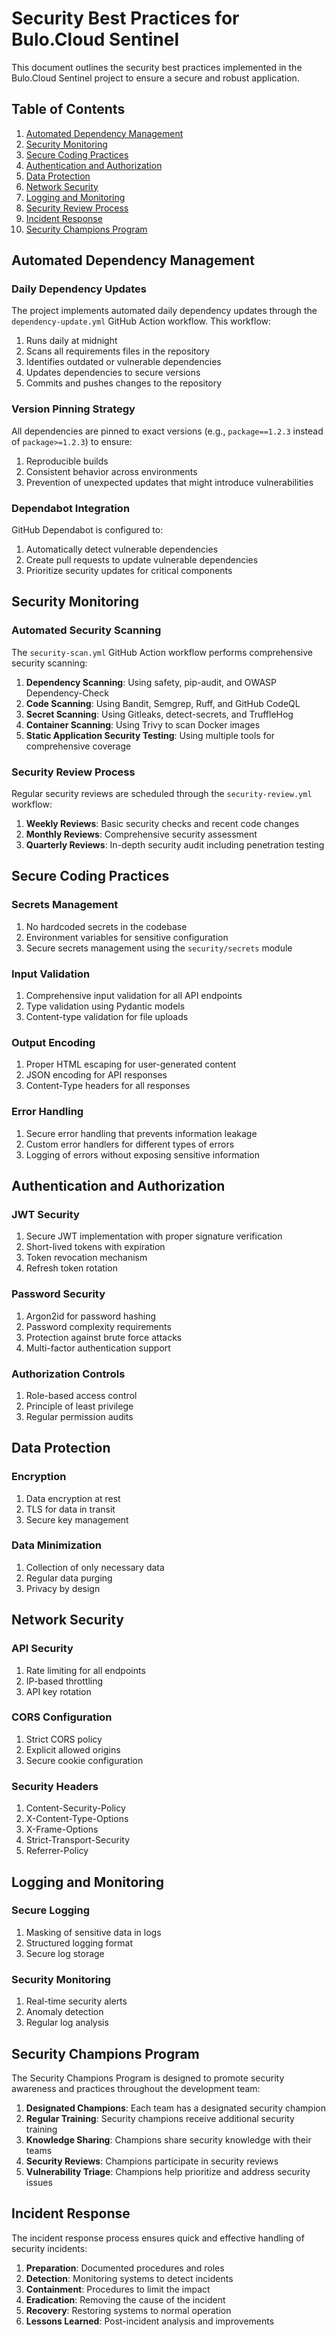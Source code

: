 # Security Best Practices for Bulo.Cloud Sentinel

This document outlines the security best practices implemented in the Bulo.Cloud Sentinel project to ensure a secure and robust application.

## Table of Contents

1. [Automated Dependency Management](#automated-dependency-management)
2. [Security Monitoring](#security-monitoring)
3. [Secure Coding Practices](#secure-coding-practices)
4. [Authentication and Authorization](#authentication-and-authorization)
5. [Data Protection](#data-protection)
6. [Network Security](#network-security)
7. [Logging and Monitoring](#logging-and-monitoring)
8. [Security Review Process](#security-review-process)
9. [Incident Response](#incident-response)
10. [Security Champions Program](#security-champions-program)

## Automated Dependency Management

### Daily Dependency Updates

The project implements automated daily dependency updates through the `dependency-update.yml` GitHub Action workflow. This workflow:

1. Runs daily at midnight
2. Scans all requirements files in the repository
3. Identifies outdated or vulnerable dependencies
4. Updates dependencies to secure versions
5. Commits and pushes changes to the repository

### Version Pinning Strategy

All dependencies are pinned to exact versions (e.g., `package==1.2.3` instead of `package>=1.2.3`) to ensure:

1. Reproducible builds
2. Consistent behavior across environments
3. Prevention of unexpected updates that might introduce vulnerabilities

### Dependabot Integration

GitHub Dependabot is configured to:

1. Automatically detect vulnerable dependencies
2. Create pull requests to update vulnerable dependencies
3. Prioritize security updates for critical components

## Security Monitoring

### Automated Security Scanning

The `security-scan.yml` GitHub Action workflow performs comprehensive security scanning:

1. **Dependency Scanning**: Using safety, pip-audit, and OWASP Dependency-Check
2. **Code Scanning**: Using Bandit, Semgrep, Ruff, and GitHub CodeQL
3. **Secret Scanning**: Using Gitleaks, detect-secrets, and TruffleHog
4. **Container Scanning**: Using Trivy to scan Docker images
5. **Static Application Security Testing**: Using multiple tools for comprehensive coverage

### Security Review Process

Regular security reviews are scheduled through the `security-review.yml` workflow:

1. **Weekly Reviews**: Basic security checks and recent code changes
2. **Monthly Reviews**: Comprehensive security assessment
3. **Quarterly Reviews**: In-depth security audit including penetration testing

## Secure Coding Practices

### Secrets Management

1. No hardcoded secrets in the codebase
2. Environment variables for sensitive configuration
3. Secure secrets management using the `security/secrets` module

### Input Validation

1. Comprehensive input validation for all API endpoints
2. Type validation using Pydantic models
3. Content-type validation for file uploads

### Output Encoding

1. Proper HTML escaping for user-generated content
2. JSON encoding for API responses
3. Content-Type headers for all responses

### Error Handling

1. Secure error handling that prevents information leakage
2. Custom error handlers for different types of errors
3. Logging of errors without exposing sensitive information

## Authentication and Authorization

### JWT Security

1. Secure JWT implementation with proper signature verification
2. Short-lived tokens with expiration
3. Token revocation mechanism
4. Refresh token rotation

### Password Security

1. Argon2id for password hashing
2. Password complexity requirements
3. Protection against brute force attacks
4. Multi-factor authentication support

### Authorization Controls

1. Role-based access control
2. Principle of least privilege
3. Regular permission audits

## Data Protection

### Encryption

1. Data encryption at rest
2. TLS for data in transit
3. Secure key management

### Data Minimization

1. Collection of only necessary data
2. Regular data purging
3. Privacy by design

## Network Security

### API Security

1. Rate limiting for all endpoints
2. IP-based throttling
3. API key rotation

### CORS Configuration

1. Strict CORS policy
2. Explicit allowed origins
3. Secure cookie configuration

### Security Headers

1. Content-Security-Policy
2. X-Content-Type-Options
3. X-Frame-Options
4. Strict-Transport-Security
5. Referrer-Policy

## Logging and Monitoring

### Secure Logging

1. Masking of sensitive data in logs
2. Structured logging format
3. Secure log storage

### Security Monitoring

1. Real-time security alerts
2. Anomaly detection
3. Regular log analysis

## Security Champions Program

The Security Champions Program is designed to promote security awareness and practices throughout the development team:

1. **Designated Champions**: Each team has a designated security champion
2. **Regular Training**: Security champions receive additional security training
3. **Knowledge Sharing**: Champions share security knowledge with their teams
4. **Security Reviews**: Champions participate in security reviews
5. **Vulnerability Triage**: Champions help prioritize and address security issues

## Incident Response

The incident response process ensures quick and effective handling of security incidents:

1. **Preparation**: Documented procedures and roles
2. **Detection**: Monitoring systems to detect incidents
3. **Containment**: Procedures to limit the impact
4. **Eradication**: Removing the cause of the incident
5. **Recovery**: Restoring systems to normal operation
6. **Lessons Learned**: Post-incident analysis and improvements
